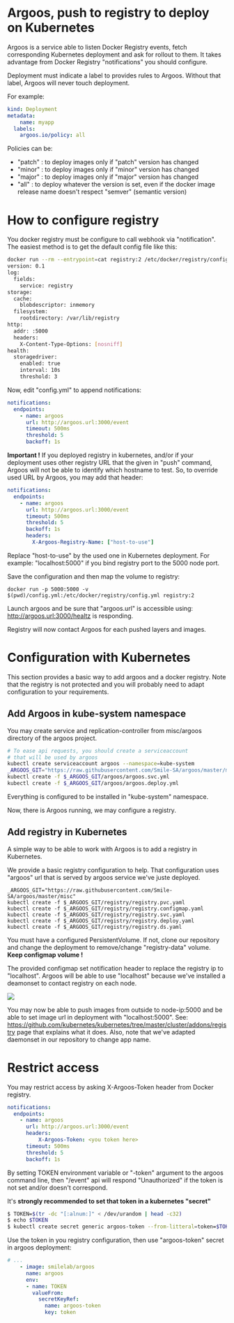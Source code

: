 # Argoos, push to registry to deploy on Kubernetes

Argoos is a service able to listen Docker Registry events, fetch corresponding Kubernetes deployment and ask for rollout to them. It takes advantage from Docker Registry "notifications" you should configure.

Deployment must indicate a label to provides rules to Argoos. Without that label, Argoos will never touch deployment.

For example:

```yaml
kind: Deployment
metadata:
    name: myapp
  labels:
    argoos.io/policy: all
```

Policies can be:

- "patch" : to deploy images only if "patch" version has changed
- "minor" : to deploy images only if "minor" version has changed
- "major" : to deploy images only if "major" version has changed
- "all" : to deploy whatever the version is set, even if the docker image release name doesn't respect "semver" (semantic version)

# How to configure registry

You docker registry must be configure to call webhook via "notification". The easiest method is to get the default config file like this:

```bash
docker run --rm --entrypoint=cat registry:2 /etc/docker/registry/config.yml | tee config.yml
version: 0.1
log:
  fields:
    service: registry
storage:
  cache:
    blobdescriptor: inmemory
  filesystem:
    rootdirectory: /var/lib/registry
http:
  addr: :5000
  headers:
    X-Content-Type-Options: [nosniff]
health:
  storagedriver:
    enabled: true
    interval: 10s
    threshold: 3
```

Now, edit "config.yml" to append notifications:

```yaml
notifications:
  endpoints:
    - name: argoos
      url: http://argoos.url:3000/event
      timeout: 500ms
      threshold: 5
      backoff: 1s
```

**Important !** If you deployed registry in kubernetes, and/or if your deployment uses other registry URL that the given in "push" command, Argoos will not be able to identify which hostname to test. So, to override used URL by Argoos, you may add that header:


```yaml
notifications:
  endpoints:
    - name: argoos
      url: http://argoos.url:3000/event
      timeout: 500ms
      threshold: 5
      backoff: 1s
      headers:
        X-Argoos-Registry-Name: ["host-to-use"]
```

Replace "host-to-use" by the used one in Kubernetes deployment. For example: "localhost:5000" if you bind registry port to the 5000 node port.

Save the configuration and then map the volume to registry:

```
docker run -p 5000:5000 -v $(pwd)/config.yml:/etc/docker/registry/config.yml registry:2
```

Launch argoos and be sure that "argoos.url" is accessible using: http://argoos.url:3000/healtz is responding.

Registry will now contact Argoos for each pushed layers and images.

# Configuration with Kubernetes

This section provides a basic way to add argoos and a docker registry. Note that the registry is not protected and you will probably need to adapt configuration to your requirements.

## Add Argoos in kube-system namespace

You may create service and replication-controller from misc/argoos directory of the argoos project.

```bash
# To ease api requests, you should create a serviceaccount
# that will be used by argoos
kubectl create serviceaccount argoos --namespace=kube-system
_ARGOOS_GIT="https://raw.githubusercontent.com/Smile-SA/argoos/master/misc"
kubectl create -f $_ARGOOS_GIT/argoos/argoos.svc.yml
kubectl create -f $_ARGOOS_GIT/argoos/argoos.deploy.yml
```

Everything is configured to be installed in "kube-system" namespace.

Now, there is Argoos running, we may configure a registry.

## Add registry in Kubernetes

A simple way to be able to work with Argoos is to add a registry in Kubernetes.

We provide a basic registry configuration to help. That configuration uses "argoos" url that is served by argoos service we've juste deployed.

```
_ARGOOS_GIT="https://raw.githubusercontent.com/Smile-SA/argoos/master/misc"
kubectl create -f $_ARGOOS_GIT/registry/registry.pvc.yaml
kubectl create -f $_ARGOOS_GIT/registry/registry.configmap.yaml
kubectl create -f $_ARGOOS_GIT/registry/registry.svc.yaml
kubectl create -f $_ARGOOS_GIT/registry/registry.deploy.yaml
kubectl create -f $_ARGOOS_GIT/registry/registry.ds.yaml
```

You must have a configured PersistentVolume. If not, clone our repository and change the deployment to remove/change "registry-data" volume. **Keep configmap volume !**

The provided configmap set notification header to replace the registry ip to "localhost". Argoos will be able to use "localhost" because we've installed a deamonset to contact registry on each node.

![](misc/registry-diagram.png)

You may now be able to push images from outside to node-ip:5000 and be able to set image url in deployment with "localhost:5000". See: https://github.com/kubernetes/kubernetes/tree/master/cluster/addons/registry page that explains what it does. Also, note that we've adapted daemonset in our repository to change app name.

# Restrict access

You may restrict access by asking X-Argoos-Token header from Docker registry.

```yaml
notifications:
  endpoints:
    - name: argoos
      url: http://argoos.url:3000/event
      headers:
          X-Argoos-Token: <you token here>
      timeout: 500ms
      threshold: 5
      backoff: 1s
```

By setting TOKEN environment variable or "-token" argument to the argoos command line, then "/event" api will respond "Unauthorized" if the token is not set and/or doesn't correspond.

It's **strongly recommended to set that token in a kubernetes "secret"**


```bash
$ TOKEN=$(tr -dc "[:alnum:]" < /dev/urandom | head -c32)
$ echo $TOKEN
$ kubectl create secret generic argoos-token --from-litteral=token=$TOKEN
```

Use the token in you registry configuration, then use "argoos-token" secret in argoos deployment:

```yaml
# ...
    - image: smilelab/argoos
      name: argoos
      env:
      - name: TOKEN
        valueFrom:
          secretKeyRef:
            name: argoos-token
            key: token
```


